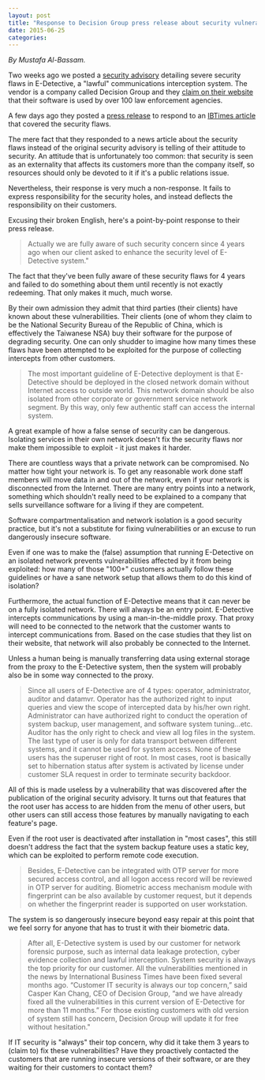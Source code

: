 ```yaml
---
layout: post
title: "Response to Decision Group press release about security vulnerabilities in E-Detective Lawful Interception System"
date: 2015-06-25
categories:
---
```


*By Mustafa Al-Bassam.*

Two weeks ago we posted a [security advisory](../../../2015/06/14/e-detective.html) detailing severe security flaws in E-Detective, a "lawful" communications interception system. The vendor is a company called Decision Group and they [claim on their website](http://www.edecision4u.com/HTTPS-SSL.html) that their software is used by over 100 law enforcement agencies.

A few days ago they posted a [press release](http://www.edecision4u.com/2015news/20150618_New%20Release.html) to respond to an [IBTimes article](http://www.ibtimes.co.uk/e-detective-spying-tool-used-by-over-100-law-enforcement-agencies-has-major-security-holes-1506447) that covered the security flaws.

The mere fact that they responded to a news article about the security flaws instead of the original security advisory is telling of their attitude to security. An attitude that is unfortunately too common: that security is seen as an externality that affects its customers more than the company itself, so resources should only be devoted to it if it's a public relations issue.

Nevertheless, their response is very much a non-response. It fails to express responsibility for the security holes, and instead deflects the responsibility on their customers.

Excusing their broken English, here's a point-by-point response to their press release.

>Actually we are fully aware of such security concern since 4 years ago when our client asked to enhance the security level of E-Detective system."

The fact that they've been fully aware of these security flaws for 4 years and failed to do something about them until recently is not exactly redeeming. That only makes it much, much worse.

By their own admission they admit that third parties (their clients) have known about these vulnerabilities. Their clients (one of whom they claim to be the National Security Bureau of the Republic of China, which is effectively the Taiwanese NSA) buy their software for the purpose of degrading security. One can only shudder to imagine how many times these flaws have been attempted to be exploited for the purpose of collecting intercepts from other customers.

>The most important guideline of E-Detective deployment is that E-Detective should be deployed in the closed network domain without Internet access to outside world. This network domain should be also isolated from other corporate or government service network segment. By this way, only few authentic staff can access the internal system.

A great example of how a false sense of security can be dangerous. Isolating services in their own network doesn't fix the security flaws nor make them impossible to exploit - it just makes it harder.

There are countless ways that a private network can be compromised. No matter how tight your network is. To get any reasonable work done staff members will move data in and out of the network, even if your network is disconnected from the Internet. There are many entry points into a network, something which shouldn't really need to be explained to a company that sells surveillance software for a living if they are competent.

Software compartmentalisation and network isolation is a good security practice, but it's not a substitute for fixing vulnerabilities or an excuse to run dangerously insecure software.

Even if one was to make the (false) assumption that running E-Detective on an isolated network prevents vulnerabilities affected by it from being exploited: how many of those "100+" customers actually follow these guidelines or have a sane network setup that allows them to do this kind of isolation?

Furthermore, the actual function of E-Detective means that it can never be on a fully isolated network. There will always be an entry point. E-Detective intercepts communications by using a man-in-the-middle proxy. That proxy will need to be connected to the network that the customer wants to intercept communications from. Based on the case studies that they list on their website, that network will also probably be connected to the Internet.

Unless a human being is manually transferring data using external storage from the proxy to the E-Detective system, then the system will probably also be in some way connected to the proxy.

>Since all users of E-Detective are of 4 types: operator, administrator, auditor and datamvr. Operator has the authorized right to input queries and view the scope of intercepted data by his/her own right. Administrator can have authorized right to conduct the operation of system backup, user management, and software system tuning…etc. Auditor has the only right to check and view all log files in the system. The last type of user is only for data transport between different systems, and it cannot be used for system access. None of these users has the superuser right of root. In most cases, root is basically set to hibernation status after system is activated by license under customer SLA request in order to terminate security backdoor.

All of this is made useless by a vulnerability that was discovered after the publication of the original security advisory. It turns out that features that the root user has access to are hidden from the menu of other users, but other users can still access those features by manually navigating to each feature's page.

Even if the root user is deactivated after installation in "most cases", this still doesn't address the fact that the system backup feature uses a static key, which can be exploited to perform remote code execution.

>Besides, E-Detective can be integrated with OTP server for more secured access control, and all logon access record will be reviewed in OTP server for auditing. Biometric access mechanism module with fingerprint can be also available by customer request, but it depends on whether the fingerprint reader is supported on user workstation.

The system is so dangerously insecure beyond easy repair at this point that we feel sorry for anyone that has to trust it with their biometric data.

>After all, E-Detective system is used by our customer for network forensic purpose, such as internal data leakage protection, cyber evidence collection and lawful interception. System security is always the top priority for our customer. All the vulnerabilities mentioned in the news by International Business Times have been fixed several months ago. “Customer IT security is always our top concern,” said Casper Kan Chang, CEO of Decision Group, “and we have already fixed all the vulnerabilities in this current version of E-Detective for more than 11 months.” For those existing customers with old version of system still has concern, Decision Group will update it for free without hesitation."

If IT security is "always" their top concern, why did it take them 3 years to (claim to) fix these vulnerabilities? Have they proactively contacted the customers that are running insecure versions of their software, or are they waiting for their customers to contact them?
